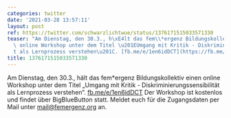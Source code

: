 ```yaml
---
categories: twitter
date: '2021-03-28 13:57:11'
layout: post
ref: https://twitter.com/schwarzlichtwue/status/1376171515033571330
teaser: "Am Dienstag, den 30.3., h\xE4lt das fem\\*ergenz Bildungskollektiv einen\
  \ online Workshop unter dem Titel \u201EUmgang mit Kritik - Diskriminierungssensibilit\xE4\
  t als Lernprozess verstehen\u201C. [fb.me/e/1en6idDCT](https://fb.me/e/1en6idDCT)"
title: 1376171515033571330
---
```

Am Dienstag, den 30.3., hält das fem\*ergenz Bildungskollektiv einen online Workshop unter dem Titel „Umgang mit Kritik - Diskriminierungssensibilität als Lernprozess verstehen“. [fb.me/e/1en6idDCT](https://fb.me/e/1en6idDCT)
Der Workshop ist kostenlos und findet über BigBlueButton statt. Meldet euch für die Zugangsdaten per Mail unter mail@femergenz.org an.
